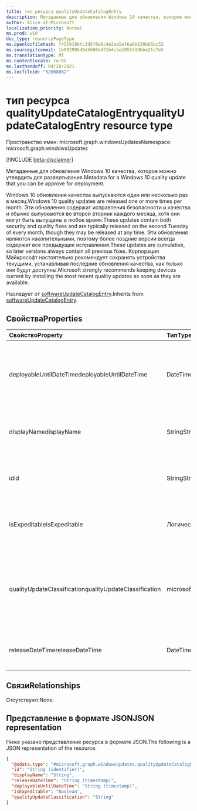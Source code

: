 ```yaml
---
title: тип ресурса qualityUpdateCatalogEntry
description: Метаданные для обновления Windows 10 качества, которое можно утвердить для развертывания.
author: Alice-at-Microsoft
localization_priority: Normal
ms.prod: w10
doc_type: resourcePageType
ms.openlocfilehash: f455919bfc3d5f0e6c4e2aa5ef6a6b630b66bc52
ms.sourcegitcommit: 1b09298649d5606b471b4cbe1055419bbe2fc7e5
ms.translationtype: MT
ms.contentlocale: ru-RU
ms.lasthandoff: 04/28/2021
ms.locfileid: "52068082"
---
```

# <a name="qualityupdatecatalogentry-resource-type"></a><span data-ttu-id="aae9c-103">тип ресурса qualityUpdateCatalogEntry</span><span class="sxs-lookup"><span data-stu-id="aae9c-103">qualityUpdateCatalogEntry resource type</span></span>

<span data-ttu-id="aae9c-104">Пространство имен: microsoft.graph.windowsUpdates</span><span class="sxs-lookup"><span data-stu-id="aae9c-104">Namespace: microsoft.graph.windowsUpdates</span></span>

[!INCLUDE [beta-disclaimer](../../includes/beta-disclaimer.md)]

<span data-ttu-id="aae9c-105">Метаданные для обновления Windows 10 качества, которое можно утвердить для развертывания.</span><span class="sxs-lookup"><span data-stu-id="aae9c-105">Metadata for a Windows 10 quality update that you can be approve for deployment.</span></span>

<span data-ttu-id="aae9c-106">Windows 10 обновления качества выпускаются один или несколько раз в месяц.</span><span class="sxs-lookup"><span data-stu-id="aae9c-106">Windows 10 quality updates are released one or more times per month.</span></span> <span data-ttu-id="aae9c-107">Эти обновления содержат исправления безопасности и качества и обычно выпускаются во второй вторник каждого месяца, хотя они могут быть выпущены в любое время.</span><span class="sxs-lookup"><span data-stu-id="aae9c-107">These updates contain both security and quality fixes and are typically released on the second Tuesday of every month, though they may be released at any time.</span></span> <span data-ttu-id="aae9c-108">Эти обновления являются накопительными, поэтому более поздние версии всегда содержат все предыдущие исправления.</span><span class="sxs-lookup"><span data-stu-id="aae9c-108">These updates are cumulative, so later versions always contain all previous fixes.</span></span> <span data-ttu-id="aae9c-109">Корпорация Майкрософт настоятельно рекомендует сохранять устройства текущими, устанавливая последние обновления качества, как только они будут доступны.</span><span class="sxs-lookup"><span data-stu-id="aae9c-109">Microsoft strongly recommends keeping devices current by installing the most recent quality updates as soon as they are available.</span></span> 

<span data-ttu-id="aae9c-110">Наследует от [softwareUpdateCatalogEntry](../resources/windowsupdates-softwareupdatecatalogentry.md).</span><span class="sxs-lookup"><span data-stu-id="aae9c-110">Inherits from [softwareUpdateCatalogEntry](../resources/windowsupdates-softwareupdatecatalogentry.md).</span></span>

## <a name="properties"></a><span data-ttu-id="aae9c-111">Свойства</span><span class="sxs-lookup"><span data-stu-id="aae9c-111">Properties</span></span>
|<span data-ttu-id="aae9c-112">Свойство</span><span class="sxs-lookup"><span data-stu-id="aae9c-112">Property</span></span>|<span data-ttu-id="aae9c-113">Тип</span><span class="sxs-lookup"><span data-stu-id="aae9c-113">Type</span></span>|<span data-ttu-id="aae9c-114">Описание</span><span class="sxs-lookup"><span data-stu-id="aae9c-114">Description</span></span>|
|:---|:---|:---|
|<span data-ttu-id="aae9c-115">deployableUntilDateTime</span><span class="sxs-lookup"><span data-stu-id="aae9c-115">deployableUntilDateTime</span></span>|<span data-ttu-id="aae9c-116">DateTimeOffset</span><span class="sxs-lookup"><span data-stu-id="aae9c-116">DateTimeOffset</span></span>|<span data-ttu-id="aae9c-117">Дата, в которую контент больше не доступен для развертывания с помощью службы.</span><span class="sxs-lookup"><span data-stu-id="aae9c-117">The date on which the content is no longer available for deployment using the service.</span></span> <span data-ttu-id="aae9c-118">Только для чтения.</span><span class="sxs-lookup"><span data-stu-id="aae9c-118">Read-only.</span></span> <span data-ttu-id="aae9c-119">Унаследовано от [softwareUpdateCatalogEntry](../resources/windowsupdates-softwareupdatecatalogentry.md).</span><span class="sxs-lookup"><span data-stu-id="aae9c-119">Inherited from [softwareUpdateCatalogEntry](../resources/windowsupdates-softwareupdatecatalogentry.md).</span></span>|
|<span data-ttu-id="aae9c-120">displayName</span><span class="sxs-lookup"><span data-stu-id="aae9c-120">displayName</span></span>|<span data-ttu-id="aae9c-121">String</span><span class="sxs-lookup"><span data-stu-id="aae9c-121">String</span></span>|<span data-ttu-id="aae9c-122">Отображение имени контента.</span><span class="sxs-lookup"><span data-stu-id="aae9c-122">The display name of the content.</span></span> <span data-ttu-id="aae9c-123">Только для чтения.</span><span class="sxs-lookup"><span data-stu-id="aae9c-123">Read-only.</span></span> <span data-ttu-id="aae9c-124">Унаследовано от [softwareUpdateCatalogEntry](../resources/windowsupdates-softwareupdatecatalogentry.md).</span><span class="sxs-lookup"><span data-stu-id="aae9c-124">Inherited from [softwareUpdateCatalogEntry](../resources/windowsupdates-softwareupdatecatalogentry.md).</span></span>|
|<span data-ttu-id="aae9c-125">id</span><span class="sxs-lookup"><span data-stu-id="aae9c-125">id</span></span>|<span data-ttu-id="aae9c-126">String</span><span class="sxs-lookup"><span data-stu-id="aae9c-126">String</span></span>|<span data-ttu-id="aae9c-127">Уникальный идентификатор для записи каталога.</span><span class="sxs-lookup"><span data-stu-id="aae9c-127">The unique identifier for the catalog entry.</span></span> <span data-ttu-id="aae9c-128">Только для чтения.</span><span class="sxs-lookup"><span data-stu-id="aae9c-128">Read-only.</span></span> <span data-ttu-id="aae9c-129">Унаследовано от [softwareUpdateCatalogEntry](../resources/windowsupdates-softwareupdatecatalogentry.md).</span><span class="sxs-lookup"><span data-stu-id="aae9c-129">Inherited from [softwareUpdateCatalogEntry](../resources/windowsupdates-softwareupdatecatalogentry.md).</span></span>|
|<span data-ttu-id="aae9c-130">isExpeditable</span><span class="sxs-lookup"><span data-stu-id="aae9c-130">isExpeditable</span></span>|<span data-ttu-id="aae9c-131">Логический</span><span class="sxs-lookup"><span data-stu-id="aae9c-131">Boolean</span></span>|<span data-ttu-id="aae9c-132">Указывает, можно ли развертывать контент в качестве ускоренного обновления качества.</span><span class="sxs-lookup"><span data-stu-id="aae9c-132">Indicates whether the content can be deployed as an expedited quality update.</span></span> <span data-ttu-id="aae9c-133">Только для чтения.</span><span class="sxs-lookup"><span data-stu-id="aae9c-133">Read-only.</span></span>|
|<span data-ttu-id="aae9c-134">qualityUpdateClassification</span><span class="sxs-lookup"><span data-stu-id="aae9c-134">qualityUpdateClassification</span></span>|<span data-ttu-id="aae9c-135">microsoft.graph.windowsUpdates.qualityUpdateClassification</span><span class="sxs-lookup"><span data-stu-id="aae9c-135">microsoft.graph.windowsUpdates.qualityUpdateClassification</span></span>|<span data-ttu-id="aae9c-136">Классификация обновления качества.</span><span class="sxs-lookup"><span data-stu-id="aae9c-136">The classification on the quality update.</span></span> <span data-ttu-id="aae9c-137">Поддерживает подмножество значений **для qualityUpdateClassification.**</span><span class="sxs-lookup"><span data-stu-id="aae9c-137">Supports a subset of the values for **qualityUpdateClassification**.</span></span> <span data-ttu-id="aae9c-138">Возможные значения: `all`, `security`, `nonSecurity`.</span><span class="sxs-lookup"><span data-stu-id="aae9c-138">Possible values are: `all`, `security`, `nonSecurity`.</span></span> <span data-ttu-id="aae9c-139">Только для чтения.</span><span class="sxs-lookup"><span data-stu-id="aae9c-139">Read-only.</span></span>|
|<span data-ttu-id="aae9c-140">releaseDateTime</span><span class="sxs-lookup"><span data-stu-id="aae9c-140">releaseDateTime</span></span>|<span data-ttu-id="aae9c-141">DateTimeOffset</span><span class="sxs-lookup"><span data-stu-id="aae9c-141">DateTimeOffset</span></span>|<span data-ttu-id="aae9c-142">Дата выпуска контента.</span><span class="sxs-lookup"><span data-stu-id="aae9c-142">The release date of the content.</span></span> <span data-ttu-id="aae9c-143">Только для чтения.</span><span class="sxs-lookup"><span data-stu-id="aae9c-143">Read-only.</span></span> <span data-ttu-id="aae9c-144">Унаследовано от [softwareUpdateCatalogEntry](../resources/windowsupdates-softwareupdatecatalogentry.md).</span><span class="sxs-lookup"><span data-stu-id="aae9c-144">Inherited from [softwareUpdateCatalogEntry](../resources/windowsupdates-softwareupdatecatalogentry.md).</span></span>|

## <a name="relationships"></a><span data-ttu-id="aae9c-145">Связи</span><span class="sxs-lookup"><span data-stu-id="aae9c-145">Relationships</span></span>
<span data-ttu-id="aae9c-146">Отсутствуют.</span><span class="sxs-lookup"><span data-stu-id="aae9c-146">None.</span></span>

## <a name="json-representation"></a><span data-ttu-id="aae9c-147">Представление в формате JSON</span><span class="sxs-lookup"><span data-stu-id="aae9c-147">JSON representation</span></span>
<span data-ttu-id="aae9c-148">Ниже указано представление ресурса в формате JSON.</span><span class="sxs-lookup"><span data-stu-id="aae9c-148">The following is a JSON representation of the resource.</span></span>
<!-- {
  "blockType": "resource",
  "keyProperty": "id",
  "@odata.type": "microsoft.graph.windowsUpdates.qualityUpdateCatalogEntry",
  "baseType": "microsoft.graph.windowsUpdates.softwareUpdateCatalogEntry",
  "openType": false
}
-->
``` json
{
  "@odata.type": "#microsoft.graph.windowsUpdates.qualityUpdateCatalogEntry",
  "id": "String (identifier)",
  "displayName": "String",
  "releaseDateTime": "String (timestamp)",
  "deployableUntilDateTime": "String (timestamp)",
  "isExpeditable": "Boolean",
  "qualityUpdateClassification": "String"
}
```

